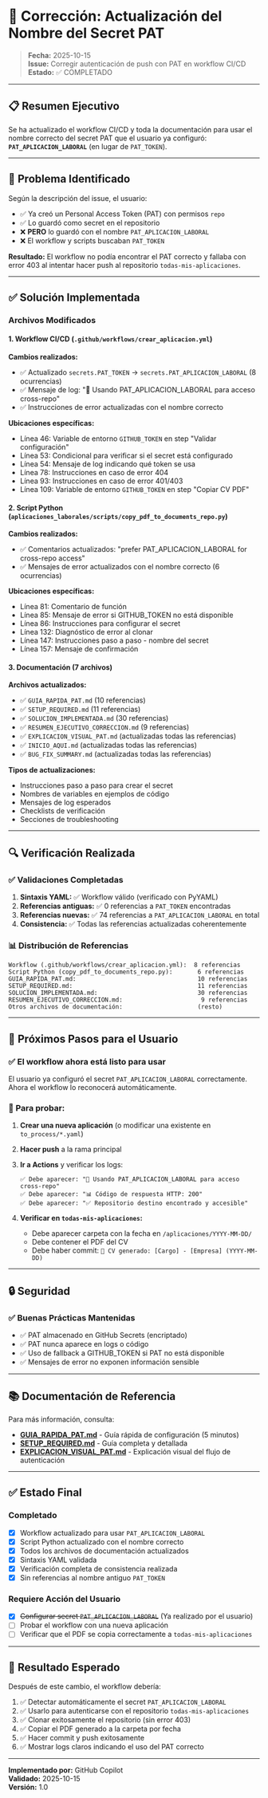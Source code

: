 # 🔧 Corrección: Actualización del Nombre del Secret PAT

> **Fecha:** 2025-10-15  
> **Issue:** Corregir autenticación de push con PAT en workflow CI/CD  
> **Estado:** ✅ COMPLETADO

---

## 📋 Resumen Ejecutivo

Se ha actualizado el workflow CI/CD y toda la documentación para usar el nombre correcto del secret PAT que el usuario ya configuró: **`PAT_APLICACION_LABORAL`** (en lugar de `PAT_TOKEN`).

---

## 🎯 Problema Identificado

Según la descripción del issue, el usuario:
- ✅ Ya creó un Personal Access Token (PAT) con permisos `repo`
- ✅ Lo guardó como secret en el repositorio
- ❌ **PERO** lo guardó con el nombre `PAT_APLICACION_LABORAL`
- ❌ El workflow y scripts buscaban `PAT_TOKEN`

**Resultado:** El workflow no podía encontrar el PAT correcto y fallaba con error 403 al intentar hacer push al repositorio `todas-mis-aplicaciones`.

---

## ✅ Solución Implementada

### Archivos Modificados

#### 1. **Workflow CI/CD** (`.github/workflows/crear_aplicacion.yml`)

**Cambios realizados:**
- ✅ Actualizado `secrets.PAT_TOKEN` → `secrets.PAT_APLICACION_LABORAL` (8 ocurrencias)
- ✅ Mensaje de log: "🔑 Usando PAT_APLICACION_LABORAL para acceso cross-repo"
- ✅ Instrucciones de error actualizadas con el nombre correcto

**Ubicaciones específicas:**
- Línea 46: Variable de entorno `GITHUB_TOKEN` en step "Validar configuración"
- Línea 53: Condicional para verificar si el secret está configurado
- Línea 54: Mensaje de log indicando qué token se usa
- Línea 78: Instrucciones en caso de error 404
- Línea 93: Instrucciones en caso de error 401/403
- Línea 109: Variable de entorno `GITHUB_TOKEN` en step "Copiar CV PDF"

#### 2. **Script Python** (`aplicaciones_laborales/scripts/copy_pdf_to_documents_repo.py`)

**Cambios realizados:**
- ✅ Comentarios actualizados: "prefer PAT_APLICACION_LABORAL for cross-repo access"
- ✅ Mensajes de error actualizados con el nombre correcto (6 ocurrencias)

**Ubicaciones específicas:**
- Línea 81: Comentario de función
- Línea 85: Mensaje de error si GITHUB_TOKEN no está disponible
- Línea 86: Instrucciones para configurar el secret
- Línea 132: Diagnóstico de error al clonar
- Línea 147: Instrucciones paso a paso - nombre del secret
- Línea 157: Mensaje de confirmación

#### 3. **Documentación** (7 archivos)

**Archivos actualizados:**
- ✅ `GUIA_RAPIDA_PAT.md` (10 referencias)
- ✅ `SETUP_REQUIRED.md` (11 referencias)
- ✅ `SOLUCION_IMPLEMENTADA.md` (30 referencias)
- ✅ `RESUMEN_EJECUTIVO_CORRECCION.md` (9 referencias)
- ✅ `EXPLICACION_VISUAL_PAT.md` (actualizadas todas las referencias)
- ✅ `INICIO_AQUI.md` (actualizadas todas las referencias)
- ✅ `BUG_FIX_SUMMARY.md` (actualizadas todas las referencias)

**Tipos de actualizaciones:**
- Instrucciones paso a paso para crear el secret
- Nombres de variables en ejemplos de código
- Mensajes de log esperados
- Checklists de verificación
- Secciones de troubleshooting

---

## 🔍 Verificación Realizada

### ✅ Validaciones Completadas

1. **Sintaxis YAML:** ✅ Workflow válido (verificado con PyYAML)
2. **Referencias antiguas:** ✅ 0 referencias a `PAT_TOKEN` encontradas
3. **Referencias nuevas:** ✅ 74 referencias a `PAT_APLICACION_LABORAL` en total
4. **Consistencia:** ✅ Todas las referencias actualizadas coherentemente

### 📊 Distribución de Referencias

```
Workflow (.github/workflows/crear_aplicacion.yml):  8 referencias
Script Python (copy_pdf_to_documents_repo.py):       6 referencias
GUIA_RAPIDA_PAT.md:                                  10 referencias
SETUP_REQUIRED.md:                                   11 referencias
SOLUCION_IMPLEMENTADA.md:                            30 referencias
RESUMEN_EJECUTIVO_CORRECCION.md:                      9 referencias
Otros archivos de documentación:                     (resto)
```

---

## 🎯 Próximos Pasos para el Usuario

### ✅ El workflow ahora está listo para usar

El usuario ya configuró el secret `PAT_APLICACION_LABORAL` correctamente. Ahora el workflow lo reconocerá automáticamente.

### 🚀 Para probar:

1. **Crear una nueva aplicación** (o modificar una existente en `to_process/*.yaml`)
2. **Hacer push** a la rama principal
3. **Ir a Actions** y verificar los logs:
   ```
   ✅ Debe aparecer: "🔑 Usando PAT_APLICACION_LABORAL para acceso cross-repo"
   ✅ Debe aparecer: "📊 Código de respuesta HTTP: 200"
   ✅ Debe aparecer: "✅ Repositorio destino encontrado y accesible"
   ```

4. **Verificar en `todas-mis-aplicaciones`:**
   - Debe aparecer carpeta con la fecha en `/aplicaciones/YYYY-MM-DD/`
   - Debe contener el PDF del CV
   - Debe haber commit: `📄 CV generado: [Cargo] - [Empresa] (YYYY-MM-DD)`

---

## 🔒 Seguridad

### ✅ Buenas Prácticas Mantenidas

- ✅ PAT almacenado en GitHub Secrets (encriptado)
- ✅ PAT nunca aparece en logs o código
- ✅ Uso de fallback a GITHUB_TOKEN si PAT no está disponible
- ✅ Mensajes de error no exponen información sensible

---

## 📚 Documentación de Referencia

Para más información, consulta:
- **[GUIA_RAPIDA_PAT.md](GUIA_RAPIDA_PAT.md)** - Guía rápida de configuración (5 minutos)
- **[SETUP_REQUIRED.md](SETUP_REQUIRED.md)** - Guía completa y detallada
- **[EXPLICACION_VISUAL_PAT.md](EXPLICACION_VISUAL_PAT.md)** - Explicación visual del flujo de autenticación

---

## ✅ Estado Final

### Completado

- [x] Workflow actualizado para usar `PAT_APLICACION_LABORAL`
- [x] Script Python actualizado con el nombre correcto
- [x] Todos los archivos de documentación actualizados
- [x] Sintaxis YAML validada
- [x] Verificación completa de consistencia realizada
- [x] Sin referencias al nombre antiguo `PAT_TOKEN`

### Requiere Acción del Usuario

- [x] ~~Configurar secret `PAT_APLICACION_LABORAL`~~ (Ya realizado por el usuario)
- [ ] Probar el workflow con una nueva aplicación
- [ ] Verificar que el PDF se copia correctamente a `todas-mis-aplicaciones`

---

## 🎉 Resultado Esperado

Después de este cambio, el workflow debería:
1. ✅ Detectar automáticamente el secret `PAT_APLICACION_LABORAL`
2. ✅ Usarlo para autenticarse con el repositorio `todas-mis-aplicaciones`
3. ✅ Clonar exitosamente el repositorio (sin error 403)
4. ✅ Copiar el PDF generado a la carpeta por fecha
5. ✅ Hacer commit y push exitosamente
6. ✅ Mostrar logs claros indicando el uso del PAT correcto

---

**Implementado por:** GitHub Copilot  
**Validado:** 2025-10-15  
**Versión:** 1.0

